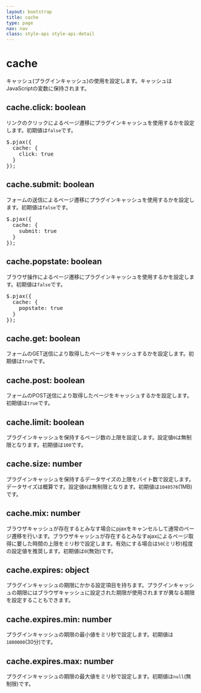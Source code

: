 ```yaml
---
layout: bootstrap
title: cache
type: page
nav: nav
class: style-api style-api-detail
---
```


# cache
キャッシュ(プラグインキャッシュ)の使用を設定します。キャッシュはJavaScriptの変数に保持されます。

## cache.click: boolean
リンクのクリックによるページ遷移にプラグインキャッシュを使用するかを設定します。初期値は`false`です。

<pre class="sh brush: js;">
$.pjax({
  cache: {
    click: true
  }
});
</pre>

## cache.submit: boolean
フォームの送信によるページ遷移にプラグインキャッシュを使用するかを設定します。初期値は`false`です。

<pre class="sh brush: js;">
$.pjax({
  cache: {
    submit: true
  }
});
</pre>

## cache.popstate: boolean
ブラウザ操作によるページ遷移にプラグインキャッシュを使用するかを設定します。初期値は`false`です。

<pre class="sh brush: js;">
$.pjax({
  cache: {
    popstate: true
  }
});
</pre>

## cache.get: boolean
フォームのGET送信により取得したページをキャッシュするかを設定します。初期値は`true`です。

## cache.post: boolean
フォームのPOST送信により取得したページをキャッシュするかを設定します。初期値は`true`です。

## cache.limit: boolean
プラグインキャッシュを保持するページ数の上限を設定します。設定値`0`は無制限となります。初期値は`100`です。

## cache.size: number
プラグインキャッシュを保持するデータサイズの上限をバイト数で設定します。データサイズは概算です。設定値`0`は無制限となります。初期値は`1048576`(1MB)です。

## cache.mix: number
ブラウザキャッシュが存在するとみなす場合にpjaxをキャンセルして通常のページ遷移を行います。ブラウザキャッシュが存在するとみなすajaxによるページ取得に要した時間の上限をミリ秒で設定します。有効にする場合は`50`(ミリ秒)程度の設定値を推奨します。初期値は`0`(無効)です。

## cache.expires: object
プラグインキャッシュの期限にかかる設定項目を持ちます。プラグインキャッシュの期限にはブラウザキャッシュに設定された期限が使用されますが異なる期限を設定することもできます。

## cache.expires.min: number
プラグインキャッシュの期限の最小値をミリ秒で設定します。初期値は`1800000`(30分)です。

## cache.expires.max: number
プラグインキャッシュの期限の最大値をミリ秒で設定します。初期値は`null`(無制限)です。
